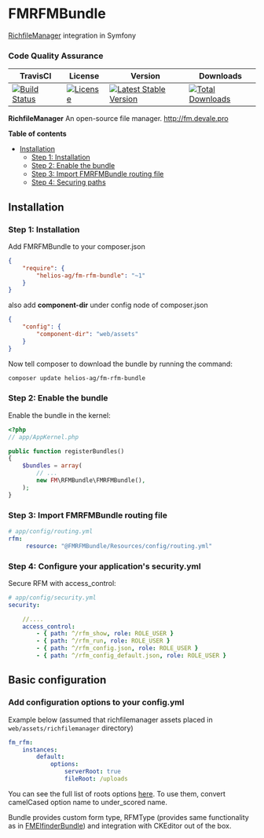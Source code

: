 FMRFMBundle
================

[RichfileManager](https://github.com/servocoder/RichFilemanager) integration in Symfony

### Code Quality Assurance ###

| TravisCI | License | Version | Downloads |
|----------| --------|---------|----------|
|[![Build Status](https://travis-ci.org/helios-ag/FMRFMBundle.svg?branch=master)](http://travis-ci.org/helios-ag/FMElfinderBundle)|[![License](https://poser.pugx.org/helios-ag/fm-rfm-bundle/license)](https://packagist.org/packages/helios-ag/fm-rfm-bundle)|[![Latest Stable Version](https://poser.pugx.org/helios-ag/fm-rfm-bundle/v/stable)](https://packagist.org/packages/helios-ag/fm-rfm-bundle)|[![Total Downloads](https://poser.pugx.org/helios-ag/fm-rfm-bundle/downloads)](https://packagist.org/packages/helios-ag/fm-rfm-bundle)|


**RichfileManager** An open-source file manager. http://fm.devale.pro


**Table of contents**

- [Installation](#installation)
    - [Step 1: Installation](#step-1-installation)
    - [Step 2: Enable the bundle](#step-2-enable-the-bundle)
    - [Step 3: Import FMRFMBundle routing file](#step-3-import-fmrfmbundle-routing-file)
    - [Step 4: Securing paths](#step-4-configure-your-applications-securityyml)

## Installation

### Step 1: Installation

Add FMRFMBundle to your composer.json

```json
{
    "require": {
        "helios-ag/fm-rfm-bundle": "~1"
    }
}
```

also add **component-dir** under config node of composer.json

```json
{
    "config": {
        "component-dir": "web/assets"
    }
}
```

Now tell composer to download the bundle by running the command:


```sh
composer update helios-ag/fm-rfm-bundle
```

### Step 2: Enable the bundle

Enable the bundle in the kernel:

```php
<?php
// app/AppKernel.php

public function registerBundles()
{
    $bundles = array(
        // ...
        new FM\RFMBundle\FMRFMBundle(),
    );
}
```

### Step 3: Import FMRFMBundle routing file

``` yaml
# app/config/routing.yml
rfm:
     resource: "@FMRFMBundle/Resources/config/routing.yml"
```

### Step 4: Configure your application's security.yml

Secure RFM with access_control:
``` yaml
# app/config/security.yml
security:

    //....
    access_control:
        - { path: ^/rfm_show, role: ROLE_USER }
        - { path: ^/rfm_run, role: ROLE_USER }
        - { path: ^/rfm_config.json, role: ROLE_USER }
        - { path: ^/rfm_config_default.json, role: ROLE_USER }

```

## Basic configuration

### Add configuration options to your config.yml

Example below (assumed that richfilemanager assets placed in `web/assets/richfilemanager` directory) 

```yaml
fm_rfm:
    instances:
        default:
            options:
                serverRoot: true
                fileRoot: /uploads
```

You can see the full list of roots options [here](https://github.com/servocoder/RichFilemanager/wiki). To use them,
convert camelCased option name to under_scored name.

Bundle provides custom form type, RFMType (provides same functionality as in [FMElfinderBundle](https://github.com/helios-ag/FMElfinderBundle))
and integration with CKEditor out of the box. 
